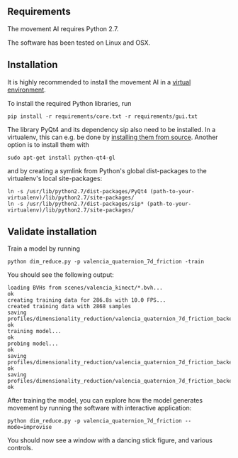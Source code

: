 ## Requirements

The movement AI requires Python 2.7.

The software has been tested on Linux and OSX.

## Installation
It is highly recommended to install the movement AI in a [virtual environment](https://pypi.org/project/virtualenv/).

To install the required Python libraries, run
```
pip install -r requirements/core.txt -r requirements/gui.txt
```

The library PyQt4 and its dependency sip also need to be installed. In a virtualenv, this can e.g. be done by [installing them from source](https://www.riverbankcomputing.com/static/Docs/PyQt4/installation.html#installing-pyqt4). Another option is to install them with
  
```
sudo apt-get install python-qt4-gl
```

and by creating a symlink from Python's global dist-packages to the virtualenv's local site-packages:
```
ln -s /usr/lib/python2.7/dist-packages/PyQt4 (path-to-your-virtualenv)/lib/python2.7/site-packages/
ln -s /usr/lib/python2.7/dist-packages/sip* (path-to-your-virtualenv)/lib/python2.7/site-packages/
```

## Validate installation
Train a model by running
```
python dim_reduce.py -p valencia_quaternion_7d_friction -train
```

You should see the following output:

```
loading BVHs from scenes/valencia_kinect/*.bvh...
ok
creating training data for 286.8s with 10.0 FPS...
created training data with 2868 samples
saving profiles/dimensionality_reduction/valencia_quaternion_7d_friction_backend_only.data...
ok
training model...
ok
probing model...
ok
saving profiles/dimensionality_reduction/valencia_quaternion_7d_friction_backend_only.model...
ok
saving profiles/dimensionality_reduction/valencia_quaternion_7d_friction_backend_only.entity.model...
ok
```

After training the model, you can explore how the model generates movement by running the software with interactive application: 
```
python dim_reduce.py -p valencia_quaternion_7d_friction --mode=improvise
```

You should now see a window with a dancing stick figure, and various controls.

